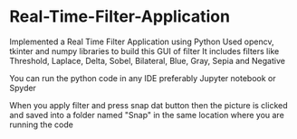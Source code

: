 # Real-Time-Filter-Application
Implemented a Real Time Filter Application using Python
Used opencv, tkinter and numpy libraries to build this GUI of filter
It includes filters like Threshold, Laplace, Delta, Sobel, Bilateral, Blue, Gray, Sepia and Negative

You can run the python code in any IDE preferably Jupyter notebook or Spyder

When you apply filter and press snap dat button then the picture is clicked and saved into a folder named "Snap" in the same location where you are running the code
